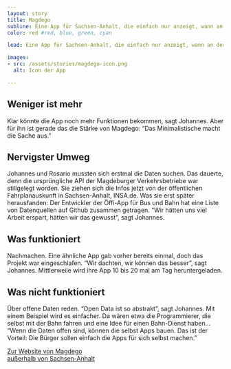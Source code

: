 ```yaml
---
layout: story
title: Magdego
subline: Eine App für Sachsen-Anhalt, die einfach nur anzeigt, wann an der nächsten Haltestelle die nächste Bahn kommt.
color: red #red, blue, green, cyan

lead: Eine App für Sachsen-Anhalt, die einfach nur anzeigt, wann an der nächsten Haltestelle die nächste Bahn kommt. Wer vor Ort wohnt, weiß schließlich oft schon, wo er hinwill. „Wir wollten keinen Schnickschnack, wir wollten nur die Abfahrtszeiten haben", sagt Johannes Filter. Entstanden ist MagdeGo, die Johannes gemeinsam mit Rosario Raulin programmiert hat. [Anfang 2015](http://#) waren Web-App und iOS-App fertig.

images:
- src: /assets/stories/magdego-icon.png
  alt: Icon der App

---
```


## Weniger ist mehr
Klar könnte die App noch mehr Funktionen bekommen, sagt Johannes. Aber für ihn ist gerade das die Stärke von Magdego: “Das Minimalistische macht die Sache aus.”

## Nervigster Umweg 
Johannes und Rosario mussten sich erstmal die Daten suchen. Das dauerte, denn die ursprüngliche API der Magdeburger Verkehrsbetriebe war stillgelegt worden. Sie ziehen sich die Infos jetzt von der öffentlichen Fahrplanauskunft in Sachsen-Anhalt, INSA.de. Was sie erst später herausfanden: Der Entwickler der Öffi-App für Bus und Bahn hat eine Liste von Datenquellen auf Github zusammen getragen. “Wir hätten uns viel Arbeit erspart, hätten wir das gewusst”, sagt Johannes.

## Was funktioniert
Nachmachen. Eine ähnliche App gab vorher bereits einmal, doch das Projekt war eingeschlafen. “Wir dachten, wir können das besser”, sagt Johannes. Mittlerweile wird ihre App 10 bis 20 mal am Tag heruntergeladen.

## Was nicht funktioniert 
Über offene Daten reden. “Open Data ist so abstrakt”, sagt Johannes. Mit einem Beispiel wird es einfacher. Da wären etwa die Programmierer, die selbst mit der Bahn fahren und eine Idee für einen Bahn-Dienst haben… “Wenn die Daten offen sind, können die selbst Apps bauen. Das ist der Vorteil: Die Bürger sollen einfach die Apps für sich selbst machen.”

[Zur Website von Magdego](http://magdego.de)  
[außerhalb von Sachsen-Anhalt](http://magdego.de/demo)